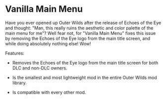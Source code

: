 # Vanilla Main Menu

Have you ever opened up Outer Wilds after the release of Echoes of the Eye and thought: "Man, this really ruins the aesthetic and color palette of the main menu for me"? Well fear not, for "Vanilla Main Menu" fixes this issue by removing the Echoes of the Eye logo from the main title screen, and while doing absolutely nothing else! Wow! 

Features:

- Removes the Echoes of the Eye logo from the main title screen for both DLC and non-DLC owners.

- Is the smallest and most lightweight mod in the entire Outer Wilds mod library.

- Is compatible with every other mod.
